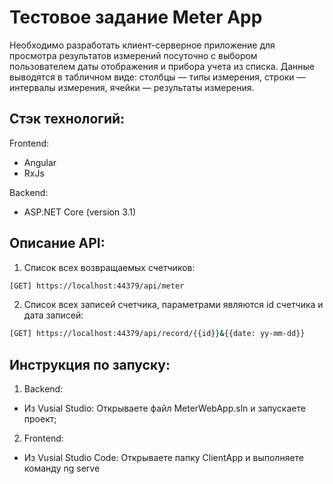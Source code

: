 # Тестовое задание Meter App
Необходимо разработать клиент-серверное приложение для просмотра результатов измерений посуточно с выбором пользователем даты отображения и прибора учета из списка.
Данные выводятся в табличном виде: 
столбцы — типы измерения, 
строки — интервалы измерения, 
ячейки — результаты измерения.

## Стэк технологий:
Frontend: 
- Angular
- RxJs

Backend: 
- ASP.NET Core (version 3.1)


## Описание API:
1. Список всех возвращаемых счетчиков:
```sh
[GET] https://localhost:44379/api/meter
```
2. Список всех записей счетчика, параметрами являются id счетчика и дата записей:
```sh
[GET] https://localhost:44379/api/record/{{id}}&{{date: yy-mm-dd}}
```

## Инструкция по запуску:
1. Backend:
  - Из Vusial Studio: Открываете файл MeterWebApp.sln и запускаете проект;
2. Frontend:
  - Из Vusial Studio Code: Открываете папку ClientApp и выполняете команду ng serve
